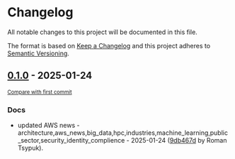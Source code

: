 # Changelog

All notable changes to this project will be documented in this file.

The format is based on [Keep a Changelog](http://keepachangelog.com/en/1.0.0/)
and this project adheres to [Semantic Versioning](http://semver.org/spec/v2.0.0.html).

<!-- insertion marker -->
## [0.1.0](https://github.com/tsypuk/aws-news/releases/tag/ver-2025-01-240.1.0) - 2025-01-24

<small>[Compare with first commit](https://github.com/tsypuk/aws-news/compare/7e41f9fb0012fa7656ad769266baebe2c77f9e04...ver-2025-01-24)</small>

### Docs

- updated AWS news - architecture,aws_news,big_data,hpc,industries,machine_learning,public_sector,security_identity_complience - 2025-01-24 ([9db467d](https://github.com/tsypuk/aws-news/commit/9db467d8ce69a642a7acb91932d81c8e8da13d25) by Roman Tsypuk).

